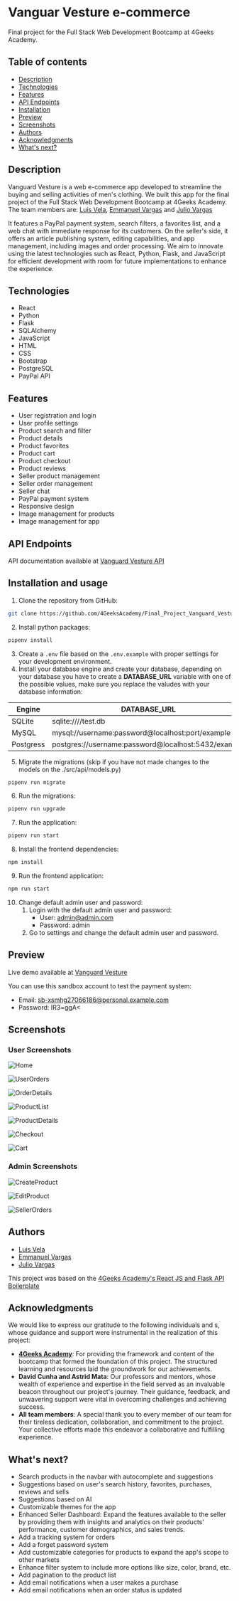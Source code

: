 # Vanguar Vesture e-commerce

Final project for the Full Stack Web Development Bootcamp at 4Geeks Academy.

## Table of contents

- [Description](#description)
- [Technologies](#technologies)
- [Features](#features)
- [API Endpoints](#api-endpoints)
- [Installation](#installation)
- [Preview](#preview)
- [Screenshots](#screenshots)
- [Authors](#authors)
- [Acknowledgments](#acknowledgments)
- [What's next?](#whats-next)

## Description

Vanguard Vesture is a web e-commerce app developed to streamline the buying and selling activities of men's clothing. We built this app for the final project of the Full Stack Web Development Bootcamp at 4Geeks Academy. The team members are: [Luis Vela](https://github.com/luismvl), [Emmanuel Vargas](https://github.com/EmmanuelV22) and [Julio Vargas](https://github.com/JulioV10)

It features a PayPal payment system, search filters, a favorites list, and a web chat with immediate response for its customers. On the seller's side, it offers an article publishing system, editing capabilities, and app management,
including images and order processing. We aim to innovate using the latest technologies such as React, Python, Flask, and JavaScript for efficient development with room for future implementations to enhance the experience.

## Technologies

- React
- Python
- Flask
- SQLAlchemy
- JavaScript
- HTML
- CSS
- Bootstrap
- PostgreSQL
- PayPal API

## Features

- User registration and login
- User profile settings
- Product search and filter
- Product details
- Product favorites
- Product cart
- Product checkout
- Product reviews
- Seller product management
- Seller order management
- Seller chat
- PayPal payment system
- Responsive design
- Image management for products 
- Image management for app

## API Endpoints

API documentation available at [Vanguard Vesture API](https://github.com/4GeeksAcademy/Final_Project_Vanguard_Vesture_pt18_E_L_J/blob/develop/src/api/README.md)

## Installation and usage

1. Clone the repository from GitHub:
```bash
git clone https://github.com/4GeeksAcademy/Final_Project_Vanguard_Vesture_pt18_E_L_J
```

2. Install python packages:
```bash
pipenv install
```

3. Create a `.env` file based on the `.env.example` with proper settings for your development environment.
4. Install your database engine and create your database, depending on your database you have to create a **DATABASE_URL** variable with one of the possible values, make sure you replace the valudes with your database information:

  | Engine    | DATABASE_URL                                        |
  | --------- | --------------------------------------------------- |
  | SQLite    | sqlite:////test.db                                  |
  | MySQL     | mysql://username:password@localhost:port/example    |
  | Postgress | postgres://username:password@localhost:5432/example |


5. Migrate the migrations (skip if you have not made changes to the models on the ./src/api/models.py)
  
```bash
pipenv run migrate
```

6. Run the migrations:

```bash
pipenv run upgrade
```

7. Run the application:
  
```bash
pipenv run start
```

8. Install the frontend dependencies:

```bash
npm install
```

9. Run the frontend application:

```bash
npm run start
```

10. Change default admin user and password:
    1. Login with the default admin user and password:
        - User: admin@admin.com
        - Password: admin
    2. Go to settings and change the default admin user and password.

## Preview

Live demo available at [Vanguard Vesture](https://sample-service-name-b95y.onrender.com/)

You can use this sandbox account to test the payment system:

- Email: sb-xsmhg27066186@personal.example.com
- Password: IR3=ggA<

## Screenshots

### User Screenshots

![Home](https://res.cloudinary.com/dspkak5d0/image/upload/v1692662616/readme_images/iavqahkcm76zlfqnvmsu.png)

![UserOrders](https://res.cloudinary.com/dspkak5d0/image/upload/v1692667864/readme_images/d6t1bxbdrv3erc5rfl1f.jpg)

![OrderDetails](https://res.cloudinary.com/dspkak5d0/image/upload/v1692667925/readme_images/jycrda5cqvvhhdmj6bc7.jpg)

![ProductList](https://res.cloudinary.com/dspkak5d0/image/upload/v1692667803/readme_images/ldcxr3wzf8df3fqqe2rv.jpg)

![ProductDetails](https://res.cloudinary.com/dspkak5d0/image/upload/v1692668070/readme_images/yjsav0lx0de5p7lhbdzo.jpg)

![Checkout](https://res.cloudinary.com/dspkak5d0/image/upload/v1692668000/readme_images/gryqz78leb6bdvkq9mql.jpg)

![Cart](https://res.cloudinary.com/dspkak5d0/image/upload/v1692668206/readme_images/aaptai7epsl12xhi3aeu.jpg)

### Admin Screenshots

![CreateProduct](https://res.cloudinary.com/dspkak5d0/image/upload/v1692668039/readme_images/s9ghqeaw0bjd6nxwyuej.jpg)

![EditProduct](https://res.cloudinary.com/dspkak5d0/image/upload/v1692668237/readme_images/wvt7mbu5crrnx4ds6jsd.jpg)

![SellerOrders](https://res.cloudinary.com/dspkak5d0/image/upload/v1692668271/readme_images/jnjgcrvzz2v9nlapl0nh.jpg)

## Authors

- [Luis Vela](https://github.com/luismvl)
- [Emmanuel Vargas](https://github.com/EmmanuelV22)
- [Julio Vargas](https://github.com/JulioV10)

This project was based on the [4Geeks Academy's React JS and Flask API Boilerplate](https://github.com/4GeeksAcademy/react-flask-hello)

## Acknowledgments

We would like to express our gratitude to the following individuals and s, whose guidance and support were instrumental in the realization of this project:

- **[4Geeks Academy](https://4geeksacademy.com/)**: For providing the framework and content of the bootcamp that formed the foundation of this project. The structured learning and resources laid the groundwork for our achievements.
- **David Cunha and Astrid Mata**: Our professors and mentors, whose wealth of experience and expertise in the field served as an invaluable beacon throughout our project's journey. Their guidance, feedback, and unwavering support were vital in overcoming challenges and achieving success.
- **All team members**: A special thank you to every member of our team for their tireless dedication, collaboration, and commitment to the project. Your collective efforts made this endeavor a collaborative and fulfilling experience.

## What's next?

- Search products in the navbar with autocomplete and suggestions
- Suggestions based on user's search history, favorites, purchases, reviews and sells
- Suggestions based on AI
- Customizable themes for the app
- Enhanced Seller Dashboard:  Expand the features available to the seller by providing them with insights and analytics on their products' performance, customer demographics, and sales trends.
- Add a tracking system for orders
- Add a forget password system
- Add customizable categories for products to expand the app's scope to other markets
- Enhance filter system to include more options like size, color, brand, etc.
- Add pagination to the product list
- Add email notifications when a user makes a purchase
- Add email notifications when an order status is updated